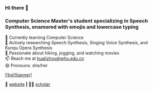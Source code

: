 ### Hi there 👋

<!--
**hualizhou167/hualizhou167** is a ✨ _special_ ✨ repository because its `README.md` (this file) appears on your GitHub profile.

Here are some ideas to get you started:

- 🔭 I’m currently working on ...
- 🌱 I’m currently learning ...
- 👯 I’m looking to collaborate on ...
- 🤔 I’m looking for help with ...
- 💬 Ask me about ...
- 📫 How to reach me: ...
- 😄 Pronouns: ...
- ⚡ Fun fact: ...
-->

### Computer Science Master's student specializing in Speech Synthesis,  enamored with emojis and lowercase typing  

🌱 Currently learning Computer Science  
🔭 Actively researching Speech Synthesis, Singing Voice Synthesis, and Kunqu Opera Synthesis  
🦄 Passionate about hiking, jogging, and watching movies    
📫 Reach me at hualizhou@whu.edu.cn  
😄 Pronouns: she/her   


[![bg][banner]][website]

🏡 [website][website] **|** 
👩‍💻 [scholar][scholar]


[website]: https://hualizhou167.github.io
[scholar]: https://scholar.google.com/citations?user=pFkp6NQAAAAJ
